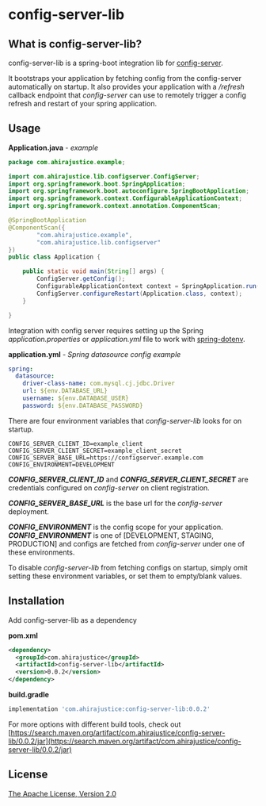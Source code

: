 # config-server-lib

## What is config-server-lib?

config-server-lib is a spring-boot integration lib for [config-server](https://github.com/ahira-justice/config-server).

It bootstraps your application by fetching config from the config-server automatically on startup. It also provides your application with a _/refresh_ callback endpoint that _config-server_ can use to remotely trigger a config refresh and restart of your spring application.

## Usage
**Application.java** - _example_
```java
package com.ahirajustice.example;

import com.ahirajustice.lib.configserver.ConfigServer;
import org.springframework.boot.SpringApplication;
import org.springframework.boot.autoconfigure.SpringBootApplication;
import org.springframework.context.ConfigurableApplicationContext;
import org.springframework.context.annotation.ComponentScan;

@SpringBootApplication
@ComponentScan({
        "com.ahirajustice.example",
        "com.ahirajustice.lib.configserver"
})
public class Application {

    public static void main(String[] args) {
        ConfigServer.getConfig();
        ConfigurableApplicationContext context = SpringApplication.run(Application.class, args);
        ConfigServer.configureRestart(Application.class, context);
    }

}
```

Integration with config server requires setting up the Spring _application.properties_ or _application.yml_ file to work with [spring-dotenv](https://github.com/paulschwarz/spring-dotenv).

**application.yml** - _Spring datasource config example_
```yaml
spring:
  datasource:
    driver-class-name: com.mysql.cj.jdbc.Driver
    url: ${env.DATABASE_URL}
    username: ${env.DATABASE_USER}
    password: ${env.DATABASE_PASSWORD}
```


There are four environment variables that _config-server-lib_ looks for on startup.

```shell
CONFIG_SERVER_CLIENT_ID=example_client
CONFIG_SERVER_CLIENT_SECRET=example_client_secret
CONFIG_SERVER_BASE_URL=https://configserver.example.com
CONFIG_ENVIRONMENT=DEVELOPMENT
```

**_CONFIG_SERVER_CLIENT_ID_** and **_CONFIG_SERVER_CLIENT_SECRET_** are credentials configured on _config-server_ on client registration.

**_CONFIG_SERVER_BASE_URL_** is the base url for the _config-server_ deployment.

**_CONFIG_ENVIRONMENT_** is the config scope for your application. **_CONFIG_ENVIRONMENT_** is one of [DEVELOPMENT, STAGING, PRODUCTION] and configs are fetched from _config-server_ under one of these environments.

To disable _config-server-lib_ from fetching configs on startup, simply omit setting these environment variables, or set them to empty/blank values.

## Installation
Add config-server-lib as a dependency

**pom.xml**
```xml
<dependency>
  <groupId>com.ahirajustice</groupId>
  <artifactId>config-server-lib</artifactId>
  <version>0.0.2</version>
</dependency>
```

**build.gradle**
```groovy
implementation 'com.ahirajustice:config-server-lib:0.0.2'
```

For more options with different build tools, check out [https://search.maven.org/artifact/com.ahirajustice/config-server-lib/0.0.2/jar](https://search.maven.org/artifact/com.ahirajustice/config-server-lib/0.0.2/jar)

## License

[The Apache License, Version 2.0](LICENSE)

